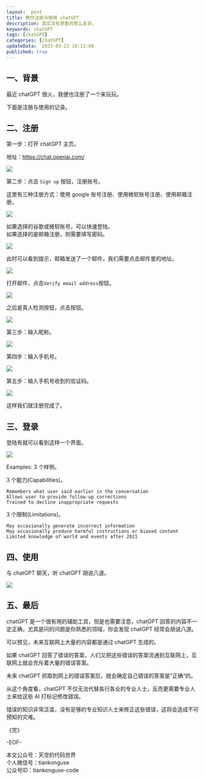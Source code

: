```yaml
---   
layout:  post  
title: 教你注册与使用 chatGPT  
description: 其实没有想象的那么复杂。 
keywords: chatGPT  
tags: [chatGPT]    
categories: [chatGPT]  
updateData:  2023-03-23 18:13:00  
published: true  
---  
```



## 一、背景  


最近 chatGPT 很火，我便也注册了一个来玩玩。  


下面是注册与使用的记录。  


## 二、注册  


第一步：打开 chatGPT 主页。  


地址：https://chat.openai.com/  


![](https://res2023.tiankonguse.com/images/2023/03/23/001.png)


第二步：点击 `Sign up` 按钮，注册账号。  


这里有三种注册方式：使用 google 账号注册、使用微软账号注册、使用邮箱注册。   


![](https://res2023.tiankonguse.com/images/2023/03/23/002.png)

 
如果选择的谷歌或微软账号，可以快速登陆。  
如果选择的是邮箱注册，则需要填写密码。  


![](https://res2023.tiankonguse.com/images/2023/03/23/003.png)


此时可以看到提示，邮箱发送了一个邮件，我们需要点击邮件里的地址。  


![](https://res2023.tiankonguse.com/images/2023/03/23/004.png)


打开邮件，点击`Verify email address`按钮。  



![](https://res2023.tiankonguse.com/images/2023/03/23/005.png)


之后是真人检测按钮，点击按钮。  


![](https://res2023.tiankonguse.com/images/2023/03/23/006.png)



第三步：输入昵称。  


![](https://res2023.tiankonguse.com/images/2023/03/23/007.png)


第四步：输入手机号。   


![](https://res2023.tiankonguse.com/images/2023/03/23/008.png)


第五步：输入手机号收到的验证码。  


![](https://res2023.tiankonguse.com/images/2023/03/23/009.png)


这样我们就注册完成了。  


## 三、登录  


登陆有就可以看到这样一个界面。  


![](https://res2023.tiankonguse.com/images/2023/03/23/010.png)


Examples: 3 个样例。  


3 个能力(Capabilities)。   


```
Remembers what user said earlier in the conversation
Allows user to provide follow-up corrections
Trained to decline inappropriate requests
```

3 个限制(Limitations)。  


```
May occasionally generate incorrect information  
May occasionally produce harmful instructions or biased content
Limited knowledge of world and events after 2021
```


## 四、使用  


与 chatGPT 聊天，听 chatGPT 胡说八道。  


![](https://res2023.tiankonguse.com/images/2023/03/23/010.png)


## 五、最后  


chatGPT 是一个很有用的辅助工具，但是也需要注意，chatGPT 回答的内容不一定正确，尤其是问的问题是你熟悉的领域，你会发现 chatGPT 经常会胡说八道。  


可以预见，未来互联网上大量的内容都是通过 chatGPT 生成的。  


如果 chatGPT 回答了错误的答案，人们又把这些错误的答案流通到互联网上，互联网上就会充斥着大量的错误答案。  


未来 chatGPT 抓取到网上的错误答案后，就会确定自己错误的答案是”正确“的。  



从这个角度看，chatGPT 不仅无法代替各行各业的专业人士，反而更需要专业人士来给这些 AI 打标记修改错误。  


错误的知识非常泛滥，没有足够的专业知识人士来修正这些错误，这将会造成不可预知的灾难。  


《完》  


-EOF-  



本文公众号：天空的代码世界  
个人微信号：tiankonguse  
公众号ID：tiankonguse-code  
  

